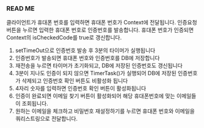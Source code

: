 ### READ ME

클라이언트가 휴대폰 번호를 입력하면 휴대폰 번호가 Context에 전달됩니다. 인증요청 버튼을 누르면 입력한 휴대폰 번호로 인증번호를 발송합니다. 휴대폰 번호가 인증되면 Context의 isCheckedCode를 true로 갱신합니다.

1. setTimeOut으로 인증번호 발송 후 3분의 타이머가 실행됩니다
2. 인증번호가 발송되면 휴대폰 번호와 인증번호를 DB에 저장합니다
3. 재전송을 누르면 타이머가 초기화되고, DB에 저장된 인증번호도 갱신됩니다
4. 3분이 지나도 인증이 되지 않으면 TimerTask()가 실행되어 DB에 저장된 인증번호가 삭제되고 인증번호 확인 버튼도 비활성화 됩니다
5. 4자리 숫자를 입력하면 인증번호 확인 버튼이 활성화됩니다
6. 인증이 완료되면 이메일 찾기 버튼이 활성화되어 해당 휴대폰번호에 맞는 이메일들이 조회됩니다.
7. 원하는 이메일을 체크하고 비밀번호 재설정하기를 누르면 휴대폰 번호와 이메일을 쿼리스트링으로 전달합니다.

